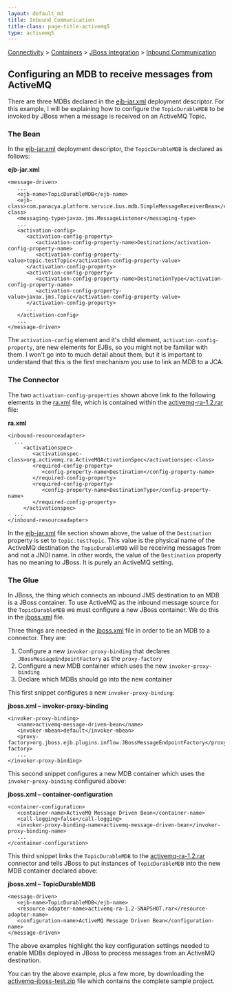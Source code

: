 ```yaml
---
layout: default_md
title: Inbound Communication 
title-class: page-title-activemq5
type: activemq5
---
```


[Connectivity](connectivity) > [Containers](containers) > [JBoss Integration](jboss-integration) > [Inbound Communication](inbound-communication)


Configuring an MDB to receive messages from ActiveMQ
----------------------------------------------------

There are three MDBs declared in the [ejb-jar.xml](inbound-communication.data/ejb-jar.xml?version=3&modificationDate=1117021488000&api=v2) deployment descriptor. For this example, I will be explaining how to configure the `TopicDurableMDB` to be invoked by JBoss when a message is received on an ActiveMQ Topic.

### The Bean

In the [ejb-jar.xml](inbound-communication.data/ejb-jar.xml?version=3&modificationDate=1117021488000&api=v2) deployment descriptor, the `TopicDurableMDB` is declared as follows:

**ejb-jar.xml**
```
<message-driven>
   ...
   <ejb-name>TopicDurableMDB</ejb-name>
   <ejb-class>com.panacya.platform.service.bus.mdb.SimpleMessageReceiverBean</ejb-class>
   <messaging-type>javax.jms.MessageListener</messaging-type>
   ...
   <activation-config>
      <activation-config-property>
         <activation-config-property-name>Destination</activation-config-property-name>
         <activation-config-property-value>topic.testTopic</activation-config-property-value>
      </activation-config-property>
      <activation-config-property>
         <activation-config-property-name>DestinationType</activation-config-property-name>
         <activation-config-property-value>javax.jms.Topic</activation-config-property-value>
      </activation-config-property>
      ...
   </activation-config>
   ...
</message-driven>
```
The `activation-config` element and it's child element, `activation-config-property`, are new elements for EJBs, so you might not be familiar with them. I won't go into to much detail about them, but it is important to understand that this is the first mechanism you use to link an MDB to a JCA.

### The Connector

The two `activation-config-properties` shown above link to the following elements in the [ra.xml](http://activemq.codehaus.org/checkout/activemq/modules/ra/src/rar/META-INF/ra.xml) file, which is contained within the [activemq-ra-1.2.rar](jboss-integration) file:

**ra.xml**
```
<inbound-resourceadapter>
  ...
     <activationspec>
        <activationspec-class>org.activemq.ra.ActiveMQActivationSpec</activationspec-class>
        <required-config-property>
           <config-property-name>Destination</config-property-name>
        </required-config-property>
        <required-config-property>
           <config-property-name>DestinationType</config-property-name>
        </required-config-property>
     </activationspec>
  ...
</inbound-resourceadapter>
```
In the [ejb-jar.xml](inbound-communication.data/ejb-jar.xml?version=3&modificationDate=1117021488000&api=v2) file section shown above, the value of the `Destination` property is set to `topic.testTopic`. This value is the physical name of the ActiveMQ destination the `TopicDurableMDB` will be receiving messages from and not a JNDI name. In other words, the value of the `Destination` property has no meaning to JBoss. It is purely an ActiveMQ setting.

### The Glue

In JBoss, the thing which connects an inbound JMS destination to an MDB is a JBoss container. To use ActiveMQ as the inbound message source for the `TopicDurableMDB` we must configure a new JBoss container. We do this in the [jboss.xml](inbound-communication.data/jboss.xml?version=3&modificationDate=1117021488000&api=v2) file.

Three things are needed in the [jboss.xml](inbound-communication.data/jboss.xml?version=3&modificationDate=1117021488000&api=v2) file in order to tie an MDB to a connector. They are:

1.  Configure a new `invoker-proxy-binding` that declares `JBossMessageEndpointFactory` as the `proxy-factory`
2.  Configure a new MDB container which uses the new `invoker-proxy-binding`
3.  Declare which MDBs should go into the new container

This first snippet configures a new `invoker-proxy-binding`:

**jboss.xml – invoker-proxy-binding**
```
<invoker-proxy-binding>
   <name>activemq-message-driven-bean</name>
   <invoker-mbean>default</invoker-mbean>
   <proxy-factory>org.jboss.ejb.plugins.inflow.JBossMessageEndpointFactory</proxy-factory>
   ...
</invoker-proxy-binding>
```
This second snippet configures a new MDB container which uses the `invoker-proxy-binding` configured above:

**jboss.xml – container-configuration**
```
<container-configuration>
   <container-name>ActiveMQ Message Driven Bean</container-name>
   <call-logging>false</call-logging>
   <invoker-proxy-binding-name>activemq-message-driven-bean</invoker-proxy-binding-name>
   ...
</container-configuration>
```
This third snippet links the `TopicDurableMDB` to the [activemq-ra-1.2.rar](jboss-integration) connector and tells JBoss to put instances of `TopicDurableMDB` into the new MDB container declared above:

**jboss.xml – TopicDurableMDB**
```
<message-driven>
   <ejb-name>TopicDurableMDB</ejb-name>
   <resource-adapter-name>activemq-ra-1.2-SNAPSHOT.rar</resource-adapter-name>
   <configuration-name>ActiveMQ Message Driven Bean</configuration-name>
</message-driven>
```
The above examples highlight the key configuration settings needed to enable MDBs deployed in JBoss to process messages from an ActiveMQ destination.

You can try the above example, plus a few more, by downloading the [activemq-jboss-test.zip](inbound-communication.data/activemq-jboss-test.zip?version=3&modificationDate=1117021355000&api=v2) file which contains the complete sample project.

